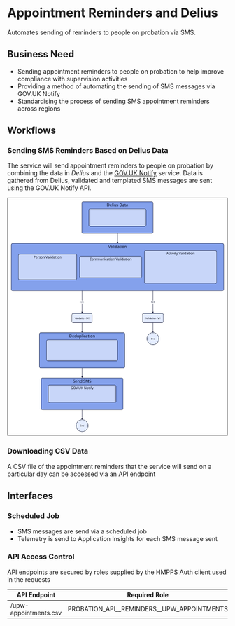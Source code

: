 # Appointment Reminders and Delius

Automates sending of reminders to people on probation via SMS.

## Business Need

- Sending appointment reminders to people on probation to help improve compliance with supervision activities
- Providing a method of automating the sending of SMS messages via GOV.UK Notify
- Standardising the process of sending SMS appointment reminders across regions

## Workflows

### Sending SMS Reminders Based on Delius Data

The service will send appointment reminders to people on probation by combining the data in _Delius_ and the [GOV.UK Notify](https://www.notifications.service.gov.uk/) service. Data is gathered from Delius, validated and templated SMS messages are sent using the GOV.UK Notify API.

![Workflow Map](../../doc/tech-docs/source/images/east-of-england-upw-reminders.svg)

### Downloading CSV Data

A CSV file of the appointment reminders that the service will send on a particular day can be accessed via an API endpoint

## Interfaces

### Scheduled Job

- SMS messages are send via a scheduled job
- Telemetry is send to Application Insights for each SMS message sent

### API Access Control

API endpoints are secured by roles supplied by the HMPPS Auth client used in
the requests

| API Endpoint          | Required Role                                    |
|-----------------------|--------------------------------------------------|
| /upw-appointments.csv | PROBATION\_API\_\_REMINDERS\_\_UPW\_APPOINTMENTS |
